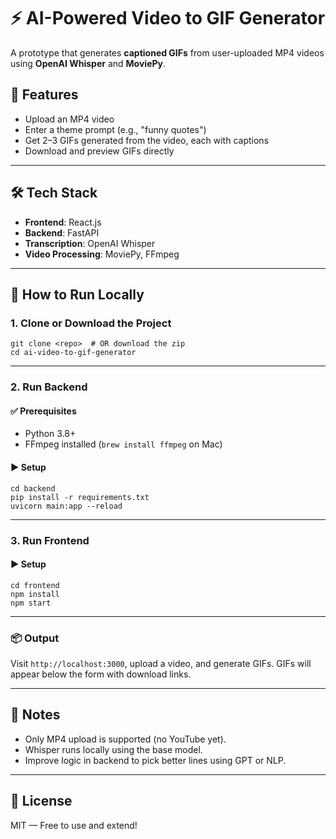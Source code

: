 # ⚡ AI-Powered Video to GIF Generator

A prototype that generates **captioned GIFs** from user-uploaded MP4 videos using **OpenAI Whisper** and **MoviePy**.

## 🎯 Features

- Upload an MP4 video
- Enter a theme prompt (e.g., "funny quotes")
- Get 2–3 GIFs generated from the video, each with captions
- Download and preview GIFs directly

---

## 🛠️ Tech Stack

- **Frontend**: React.js
- **Backend**: FastAPI
- **Transcription**: OpenAI Whisper
- **Video Processing**: MoviePy, FFmpeg

---

## 🚀 How to Run Locally

### 1. Clone or Download the Project
```
git clone <repo>  # OR download the zip
cd ai-video-to-gif-generator
```

---

### 2. Run Backend

#### ✅ Prerequisites
- Python 3.8+
- FFmpeg installed (`brew install ffmpeg` on Mac)

#### ▶️ Setup
```
cd backend
pip install -r requirements.txt
uvicorn main:app --reload
```

---

### 3. Run Frontend

#### ▶️ Setup
```
cd frontend
npm install
npm start
```

---

### 📦 Output
Visit `http://localhost:3000`, upload a video, and generate GIFs.
GIFs will appear below the form with download links.

---

## 📝 Notes

- Only MP4 upload is supported (no YouTube yet).
- Whisper runs locally using the base model.
- Improve logic in backend to pick better lines using GPT or NLP.

---

## 📄 License

MIT — Free to use and extend!